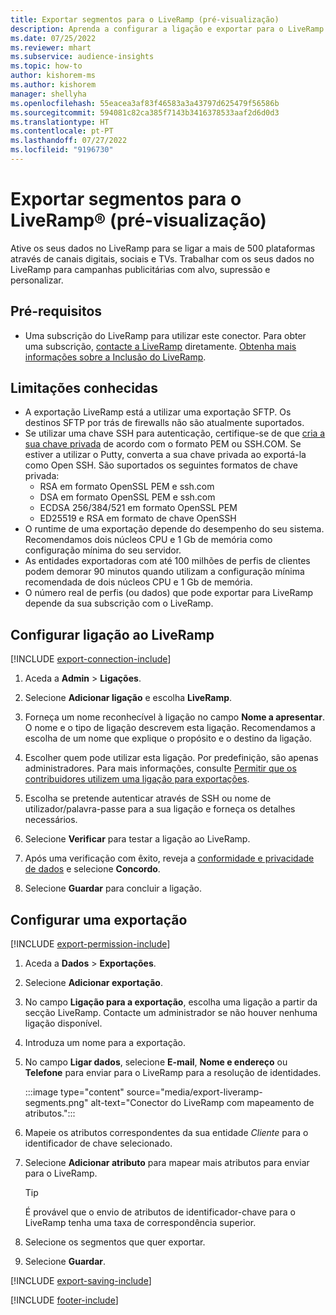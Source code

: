 ```yaml
---
title: Exportar segmentos para o LiveRamp (pré-visualização)
description: Aprenda a configurar a ligação e exportar para o LiveRamp.
ms.date: 07/25/2022
ms.reviewer: mhart
ms.subservice: audience-insights
ms.topic: how-to
author: kishorem-ms
ms.author: kishorem
manager: shellyha
ms.openlocfilehash: 55eacea3af83f46583a3a43797d625479f56586b
ms.sourcegitcommit: 594081c82ca385f7143b3416378533aaf2d6d0d3
ms.translationtype: HT
ms.contentlocale: pt-PT
ms.lasthandoff: 07/27/2022
ms.locfileid: "9196730"
---
```

# <a name="export-segments-to-liverampreg-preview"></a>Exportar segmentos para o LiveRamp&reg; (pré-visualização)

Ative os seus dados no LiveRamp para se ligar a mais de 500 plataformas através de canais digitais, sociais e TVs. Trabalhar com os seus dados no LiveRamp para campanhas publicitárias com alvo, supressão e personalizar.

## <a name="prerequisites"></a>Pré-requisitos

- Uma subscrição do LiveRamp para utilizar este conector. Para obter uma subscrição, [contacte a LiveRamp](https://liveramp.com/contact/) diretamente. [Obtenha mais informações sobre a Inclusão do LiveRamp](https://liveramp.com/our-platform/data-onboarding/).

## <a name="known-limitations"></a>Limitações conhecidas

- A exportação LiveRamp está a utilizar uma exportação SFTP. Os destinos SFTP por trás de firewalls não são atualmente suportados.
- Se utilizar uma chave SSH para autenticação, certifique-se de que [cria a sua chave privada](/azure/virtual-machines/linux/create-ssh-keys-detailed#basic-example) de acordo com o formato PEM ou SSH.COM. Se estiver a utilizar o Putty, converta a sua chave privada ao exportá-la como Open SSH. São suportados os seguintes formatos de chave privada:
  - RSA em formato OpenSSL PEM e ssh.com
  - DSA em formato OpenSSL PEM e ssh.com
  - ECDSA 256/384/521 em formato OpenSSL PEM
  - ED25519 e RSA em formato de chave OpenSSH
- O runtime de uma exportação depende do desempenho do seu sistema. Recomendamos dois núcleos CPU e 1 Gb de memória como configuração mínima do seu servidor.
- As entidades exportadoras com até 100 milhões de perfis de clientes podem demorar 90 minutos quando utilizam a configuração mínima recomendada de dois núcleos CPU e 1 Gb de memória.
- O número real de perfis (ou dados) que pode exportar para LiveRamp depende da sua subscrição com o LiveRamp.

## <a name="set-up-connection-to-liveramp"></a>Configurar ligação ao LiveRamp

[!INCLUDE [export-connection-include](includes/export-connection-admn.md)]

1. Aceda a **Admin** > **Ligações**.

1. Selecione **Adicionar ligação** e escolha **LiveRamp**.

1. Forneça um nome reconhecível à ligação no campo **Nome a apresentar**. O nome e o tipo de ligação descrevem esta ligação. Recomendamos a escolha de um nome que explique o propósito e o destino da ligação.

1. Escolher quem pode utilizar esta ligação. Por predefinição, são apenas administradores. Para mais informações, consulte [Permitir que os contribuidores utilizem uma ligação para exportações](connections.md#allow-contributors-to-use-a-connection-for-exports).

1. Escolha se pretende autenticar através de SSH ou nome de utilizador/palavra-passe para a sua ligação e forneça os detalhes necessários.

1. Selecione **Verificar** para testar a ligação ao LiveRamp.

1. Após uma verificação com êxito, reveja a [conformidade e privacidade de dados](connections.md#data-privacy-and-compliance) e selecione **Concordo**.

1. Selecione **Guardar** para concluir a ligação.

## <a name="configure-an-export"></a>Configurar uma exportação

[!INCLUDE [export-permission-include](includes/export-permission.md)]

1. Aceda a **Dados** > **Exportações**.

1. Selecione **Adicionar exportação**.

1. No campo **Ligação para a exportação**, escolha uma ligação a partir da secção LiveRamp. Contacte um administrador se não houver nenhuma ligação disponível.

1. Introduza um nome para a exportação.

1. No campo **Ligar dados**, selecione **E-mail**, **Nome e endereço** ou **Telefone** para enviar para o LiveRamp para a resolução de identidades.

   :::image type="content" source="media/export-liveramp-segments.png" alt-text="Conector do LiveRamp com mapeamento de atributos.":::

1. Mapeie os atributos correspondentes da sua entidade *Cliente* para o identificador de chave selecionado.

1. Selecione **Adicionar atributo** para mapear mais atributos para enviar para o LiveRamp.

   > [!TIP]
   > É provável que o envio de atributos de identificador-chave para o LiveRamp tenha uma taxa de correspondência superior.

1. Selecione os segmentos que quer exportar.

1. Selecione **Guardar**.

[!INCLUDE [export-saving-include](includes/export-saving.md)]

[!INCLUDE [footer-include](includes/footer-banner.md)]
